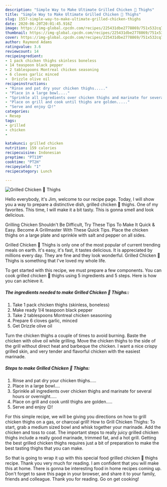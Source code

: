```yaml
---
description: "Simple Way to Make Ultimate Grilled Chicken 🐔 Thighs"
title: "Simple Way to Make Ultimate Grilled Chicken 🐔 Thighs"
slug: 1557-simple-way-to-make-ultimate-grilled-chicken-thighs
date: 2020-06-20T20:01:45.916Z
image: https://img-global.cpcdn.com/recipes/225431dbe2778869/751x532cq70/grilled-chicken-🐔-thighs-recipe-main-photo.jpg
thumbnail: https://img-global.cpcdn.com/recipes/225431dbe2778869/751x532cq70/grilled-chicken-🐔-thighs-recipe-main-photo.jpg
cover: https://img-global.cpcdn.com/recipes/225431dbe2778869/751x532cq70/grilled-chicken-🐔-thighs-recipe-main-photo.jpg
author: Raymond Adams
ratingvalue: 3.6
reviewcount: 14
recipeingredient:
- 1 pack chicken thighs skinless boneless
- 14 teaspoon black pepper
- 2 tablespoons Montreal chicken seasoning
- 6 cloves garlic minced
-  Drizzle olive oil
recipeinstructions:
- "Rinse and pat dry your chicken thighs....."
- "Place in a large bowl...."
- "Sprinkle all ingredients over chicken thighs and marinate for several hours or overnight....."
- "Place on grill and cook until thighs are golden....."
- "Serve and enjoy 😉!"
categories:
- Resep
tags:
- grilled
- chicken
- 

katakunci: grilled chicken 
nutrition: 159 calories
recipecuisine: Indonesian
preptime: "PT11M"
cooktime: "PT2H"
recipeyield: "1"
recipecategory: Lunch

---
```



![Grilled Chicken 🐔 Thighs](https://img-global.cpcdn.com/recipes/225431dbe2778869/751x532cq70/grilled-chicken-🐔-thighs-recipe-main-photo.jpg)

Hello everybody, it's Jim, welcome to our recipe page. Today, I will show you a way to prepare a distinctive dish, grilled chicken 🐔 thighs. One of my favorites. This time, I will make it a bit tasty. This is gonna smell and look delicious.

Grilling Chicken Shouldn&#39;t Be Difficult, Try These Tips To Make It Quick &amp; Easy. Become A Grillmaster With These Quick Tips. Place the chicken thighs on a large plate and sprinkle with salt and pepper on all sides.

Grilled Chicken 🐔 Thighs is only one of the most popular of current trending meals on earth. It's easy, it's fast, it tastes delicious. It is appreciated by millions every day. They are fine and they look wonderful. Grilled Chicken 🐔 Thighs is something that I've loved my whole life.


To get started with this recipe, we must prepare a few components. You can cook grilled chicken 🐔 thighs using 5 ingredients and 5 steps. Here is how you can achieve it.

##### The ingredients needed to make Grilled Chicken 🐔 Thighs::

1. Take 1 pack chicken thighs (skinless, boneless)
1. Make ready 1/4 teaspoon black pepper
1. Take 2 tablespoons Montreal chicken seasoning
1. Prepare 6 cloves garlic, minced
1. Get  Drizzle olive oil


Turn the chicken thighs a couple of times to avoid burning. Baste the chicken with olive oil while grilling. Move the chicken thighs to the side of the grill without direct heat and barbeque the chicken. I want a nice crispy grilled skin, and very tender and flavorful chicken with the easiest marinade. 

##### Steps to make Grilled Chicken 🐔 Thighs:

1. Rinse and pat dry your chicken thighs.....
1. Place in a large bowl....
1. Sprinkle all ingredients over chicken thighs and marinate for several hours or overnight.....
1. Place on grill and cook until thighs are golden.....
1. Serve and enjoy 😉!


For this simple recipe, we will be giving you directions on how to grill chicken thighs on a gas, or charcoal grill! How to Grill Chicken Thighs: To start, grab a medium sized bowl and whisk together your marinade. Add the chicken and toss to coat. The important steps to really juicy grilled chicken thighs include a really good marinade, trimmed fat, and a hot grill. Getting the best grilled chicken thighs requires just a bit of preparation to make the best tasting thighs that you can make. 

So that is going to wrap it up with this special food grilled chicken 🐔 thighs recipe. Thank you very much for reading. I am confident that you will make this at home. There is gonna be interesting food in home recipes coming up. Don't forget to save this page in your browser, and share it to your family, friends and colleague. Thank you for reading. Go on get cooking!
